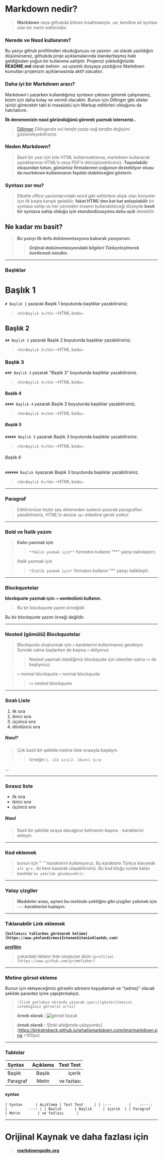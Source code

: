 
# Markdown nedir?

 > **Markdown** veya githubda bilinen kısaltmasıyla `.md`, kendine ait syntaxı olan bir metin editörüdür.

### Nerede ve Nasıl kullanırım?
Bu yazıyı github profilimden okuduğunuzu ve yazının `.md` olarak yazıldığını düşünürseniz, githubda proje açıklamalarında standartlaşmış hale geldiğinden yoğun bir kullanıma sahiptir. Projenizi yüklediğinizde **README.md** olarak beliren `.md` uzantılı dosyaya yazdığınız Markdown komutları projenizin açıklamasında aktif olacaktır.

### Daha iyi bir Markdown aracı? 
Markdown'ı yazarken kullandığımız syntaxın çıktısını görerek çalışmamız, bizim için daha kolay ve verimli olacaktır. Bunun için Dillinger gibi siteler işinizi görecektir tabi ki masaüstü için Markup editörleri olduğunu da hatırlatırım.

**İlk denemenizin nasıl göründüğünü görerek yazmak isterseniz..**
>[Dillinger](https://www.dillinger.io)
*Dillingerda sol tarafa yazıp sağ tarafta değişimi gözlemleyebilirsiniz.*

### Neden Markdown?
> Basit bir yazı için bile HTML kullanmaktansa, markdown kullanarak yazdıklarınızı HTML'e veya PDF'e dönüştürebilirsiniz.
__Taşınılabilir oluşundan tutun, günümüz firmalarının çoğunun destekliyor oluşu da markdown kullanmanın faydalı olabileceğini gösterir.__

### Syntaxı zor mu?
> Elbette office yazılımlarındaki word gibi editörlere alışık olan bünyeler için ilk başta karışık gelebilir, **fakat HTML'den kat kat anlaşılabilir** bir syntaxa sahip ve her çevreden insanın kullanabileceği düzeyde **basit bir syntaxa sahip olduğu için standardizasyona daha açık** denebilir. 
## Ne kadar mı basit?
> **Bu yazıyı ilk defa dokümentasyona bakarak yazıyorum.** 
>> __*Orijinal dokümentasyondaki bilgileri Türkçeleştirerek özetlemek istedim.*__



---
### Başlıklar
# Başlık 1
`# Başlık 1` yazarak Başlık 1 boyutunda başlıklar yazabilirsiniz.
>`<h2>Başlık 1</h1>` ~HTML kodu~
## Başlık 2
`## Başlık 2` yazarak Başlık 2 boyutunda başlıklar yazabilirsiniz.
>`<h2>Başlık 2</h2>` ~HTML kodu~
### Başlık 3
`### Başlık 3` yazarak "Başlık 3" boyutunda başlıklar yazabilirsiniz.
>`<h3>Başlık 3</h3>` ~HTML kodu~
#### Başlık 4
`#### Başlık 4` yazarak Başlık 3 boyutunda başlıklar yazabilirsiniz.
>`<h4>Başlık 4</h4>` ~HTML kodu~
##### Başlık 5
`##### Başlık 5` yazarak Başlık 3 boyutunda başlıklar yazabilirsiniz.
>`<h5>Başlık 5</h5>` ~HTML kodu~
###### Başlık 6
`###### Başlık 6`yazarak Başlık 3 boyutunda başlıklar yazabilirsiniz.
>`<h6>Başlık 6</h6>` ~HTML kodu~

---
### Paragraf

> Editörünüze hiçbir şey eklemeden sadece yazarak paragrafları yazabilirsiniz, HTML'in aksine `<p>` etiketine gerek yoktur.


---
### Bold ve İtalik yazım
>**Kalın yazmak için**
>
>>`**Kalın yazmak için**` formatını kullanın "**" yazıyı kalınlaştırır.

>*İtalik yazmak için*
>
>>`*İtalik yazmak için*` formatını kullanın "*" yazıyı italikleştir.
---


### Blockquotelar

**blockquote yazmak için: `>` sembolünü kullanın.**

>Bu bir blockquote yazım örneğidir.

Bu bir blockquote yazım örneği değildir.

--- 

### Nested (gömülü) Blockquotelar
> Blockquote oluşturmak için `>` karakterini kullanmamız gerekiyor
> Sonraki satıra başlarken de başına `>` ekliyoruz 
>> Nested yapmak istediğimiz blockquote için istenilen satıra `>>` ile başlıyoruz.

> `>` normal blockquote
>`>` normal blockquote
>> `>>` nested blockquote

---


### Sıralı Liste
1. ilk sıra
2. ikinci sıra
3. üçüncü sıra
4. dördüncü sıra

##### Nasıl?
> Çok basit bir şekilde metine liste sırasıyla başlayın.
 >> örneğin 
>`1. ilk sıra`
> `2. ikinci sıra` 

...

---

### Sırasız liste
- ilk sıra
- ikinci sıra
- üçüncü sıra

##### Nasıl
>Basit bir şekilde sıraya alacağınız kelimenin başına `-` karakterini ekleyin.

---

### Kod eklemek

> bunun için "``" karakterini kullanıyoruz.
Bu karaktere Türkçe klavyede `alt gr`+`,` iki kere basarak ulaşabilirsiniz.
Bu kod bloğu içinde kalan kısımlar `bu şekilde gözükecektir.`

---

### Yatay çizgiler
> **Maddeler arası, aynen bu metinde çektiğim gibi çizgiler çekmek için `---` karakterini tuşlayın.**

---

### Tıklanabilir Link eklemek

**`[kullanıcı tıklarken görünecek kelime](https://www.yönlendirmesiİstenenSiteninAlanAdı.com)`**

_**[profilim](https://www.github.com/grimmfieber)**_

> yukardaki tıklanır linki oluşturan dizin `[profilim](https://www.github.com/grimmfieber)`


---

### Metine görsel ekleme
 
 Bunun için ekleyeceğimiz görselin adresini kopyalamalı ve "(adres)" olacak şekilde parantez içine yapıştırmalıyız.
 
 > `![link patlaksa ekranda yazacak uyarı](gösterilmesini istediğiniz görselin urlsi)`
 
 > **örnek olarak :** ![görsel bozuk](image.jpg)
 
 > **örnek olarak :** ![linki aldığımda çalışıyordu](https://kirkstrobeck.github.io/whatismarkdown.com/img/markdown.png =100px)
 
---

### Tablolar
| Syntax      | Açıklama | Test Text     |
| :---        |    :----:   |          ---: |
| Başlık      | Başlık     | içerik  |
| Paragraf   | Metin        | ve fazlası      |

#### syntax

`| Syntax      | Açıklama | Test Text     |
| :---        |    :----:   |          ---: |
| Başlık      | Başlık     | içerik  |
| Paragraf   | Metin        | ve fazlası      |`

---







# Orijinal Kaynak ve daha fazlası için
> **[markdownguide.org](https://www.markdownguide.org/basic-syntax)**
